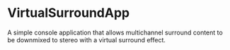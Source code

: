 # VirtualSurroundApp
A simple console application that allows multichannel surround content to be downmixed to stereo with a virtual surround effect.
